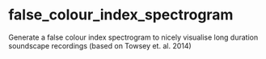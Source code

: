 # false_colour_index_spectrogram
Generate a false colour index spectrogram to nicely visualise long duration soundscape recordings (based on Towsey et. al. 2014)
